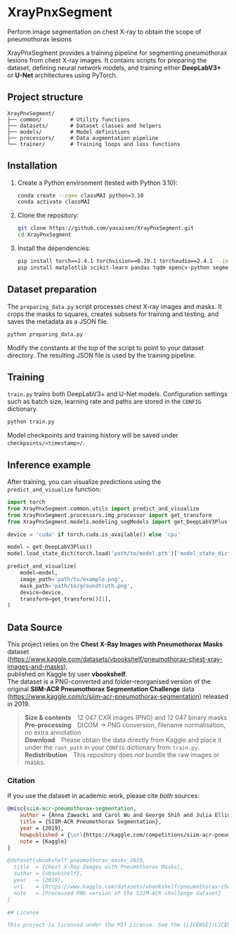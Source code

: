 # XrayPnxSegment
Perform image segmentation on chest X-ray to obtain the scope of pneumothorax lesions

XrayPnxSegment provides a training pipeline for segmenting pneumothorax lesions from chest X-ray images. It contains scripts for preparing the dataset, defining neural network models, and training either **DeepLabV3+** or **U-Net** architectures using PyTorch.

## Project structure

```
XrayPnxSegment/
├── common/         # Utility functions
├── datasets/       # Dataset classes and helpers
├── models/         # Model definitions
├── processors/     # Data augmentation pipeline
└── trainer/        # Training loops and loss functions
```

## Installation
1. Create a Python environment (tested with Python 3.10):
   ```bash
   conda create --name classMAI python=3.10
   conda activate classMAI
   ```
2. Clone the repository:
   ```bash
   git clone https://github.com/yasaisen/XrayPnxSegment.git
   cd XrayPnxSegment
   ```
3. Install the dependencies:
   ```bash
   pip install torch==2.4.1 torchvision==0.19.1 torchaudio==2.4.1 --index-url https://download.pytorch.org/whl/cu121
   pip install matplotlib scikit-learn pandas tqdm opencv-python segmentation-models-pytorch albumentations
   ```

## Dataset preparation

The `preparing_data.py` script processes chest X-ray images and masks. It crops the masks to squares, creates subsets for training and testing, and saves the metadata as a JSON file.

```bash
python preparing_data.py
```

Modify the constants at the top of the script to point to your dataset directory. The resulting JSON file is used by the training pipeline.

## Training

`train.py` trains both DeepLabV3+ and U-Net models. Configuration settings such as batch size, learning rate and paths are stored in the `CONFIG` dictionary.

```bash
python train.py
```

Model checkpoints and training history will be saved under `checkpoints/<timestamp>/`.

## Inference example

After training, you can visualize predictions using the `predict_and_visualize` function:

```python
import torch
from XrayPnxSegment.common.utils import predict_and_visualize
from XrayPnxSegment.processors.img_processor import get_transform
from XrayPnxSegment.models.modeling_segModels import get_DeepLabV3Plus

device = 'cuda' if torch.cuda.is_available() else 'cpu'

model = get_DeepLabV3Plus()
model.load_state_dict(torch.load('path/to/model.pth')['model_state_dict'])

predict_and_visualize(
    model=model, 
    image_path='path/to/example.png', 
    mask_path='path/to/groundtruth.png', 
    device=device, 
    transform=get_transform()[1], 
)
```

## Data Source

This project relies on the **Chest X-Ray Images with Pneumothorax Masks** dataset  
(<https://www.kaggle.com/datasets/vbookshelf/pneumothorax-chest-xray-images-and-masks>),  
published on Kaggle by user **vbookshelf**.  
The dataset is a PNG-converted and folder-reorganised version of the original
**SIIM-ACR Pneumothorax Segmentation Challenge** data  
(<https://www.kaggle.com/c/siim-acr-pneumothorax-segmentation>) released in 2019.

> **Size & contents** 12 047 CXR images (PNG) and 12 047 binary masks  
> **Pre-processing** DICOM → PNG conversion, filename normalisation, no extra annotation  
> **Download** Please obtain the data directly from Kaggle and place it under the `root_path` in your `CONFIG` dictionary from `train.py`.  
> **Redistribution** This repository does *not* bundle the raw images or masks.

### Citation

If you use the dataset in academic work, please cite *both* sources:

```bibtex
@misc{siim-acr-pneumothorax-segmentation,
    author = {Anna Zawacki and Carol Wu and George Shih and Julia Elliott and Mikhail Fomitchev and Mohannad Hussain and ParasLakhani and Phil Culliton and Shunxing Bao},
    title = {SIIM-ACR Pneumothorax Segmentation},
    year = {2019},
    howpublished = {\url{https://kaggle.com/competitions/siim-acr-pneumothorax-segmentation}},
    note = {Kaggle}
}

@dataset{vbookshelf_pneumothorax_masks_2019,
  title  = {Chest X-Ray Images with Pneumothorax Masks},
  author = {vbookshelf},
  year   = {2019},
  url    = {https://www.kaggle.com/datasets/vbookshelf/pneumothorax-chest-xray-images-and-masks},
  note   = {Processed PNG version of the SIIM-ACR challenge dataset}
}

## License

This project is licensed under the MIT License. See the [LICENSE](LICENSE) file for details.
